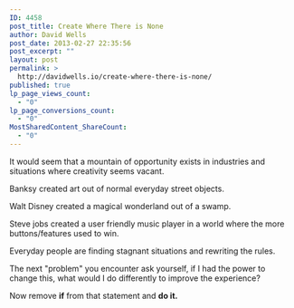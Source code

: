 ```yaml
---
ID: 4458
post_title: Create Where There is None
author: David Wells
post_date: 2013-02-27 22:35:56
post_excerpt: ""
layout: post
permalink: >
  http://davidwells.io/create-where-there-is-none/
published: true
lp_page_views_count:
  - "0"
lp_page_conversions_count:
  - "0"
MostSharedContent_ShareCount:
  - "0"
---
```

It would seem that a mountain of opportunity exists in industries and situations where creativity seems vacant.

Banksy created art out of normal everyday street objects.

Walt Disney created a magical wonderland out of a swamp.

Steve jobs created a user friendly music player in a world where the more buttons/features used to win.

Everyday people are finding stagnant situations and rewriting the rules.

The next "problem" you encounter ask yourself, if I had the power to change this, what would I do differently to improve the experience?

Now remove <strong>if</strong> from that statement and <strong>do it.</strong>